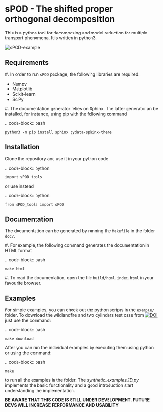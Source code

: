 sPOD - The shifted  proper orthogonal decomposition
===================================================
This is a python tool for decomposing and model reduction for multiple transport
phenomena.
It is written in python3.

![sPOD-example](https://github.com/MOR-transport/sPOD/blob/ProxBranch/sPOD_vortex-shedding.gif)

Requirements
------------
#. In order to run `sPOD` package, the following libraries are required:
 * Numpy
 * Matplotlib
 * Scikit-learn
 * SciPy

#. The documentation generator relies on Sphinx.
   The latter generator an be installed, for instance, using pip with the
   following command

.. code-block:: bash

    python3 -m pip install sphinx pydata-sphinx-theme

 
Installation
------------
Clone the repository and use it in your python code

.. code-block:: python

    import sPOD_tools

or use instead

.. code-block:: python

    from sPOD_tools import sPOD

Documentation
-------------
The documentation can be generated by running the `Makefile` in the folder
`doc/`.

#. For example, the following command generates the documentation in HTML format

.. code-block:: bash

    make html


#. To read the documentation, open the file `build/html.index.html` in your
   favourite browser.
    
Examples
--------
For simple examples, you can check out the python scripts in the `example/`
folder. To download the wildlandfire and two cylinders test case from [![DOI](https://zenodo.org/badge/DOI/10.5281/zenodo.13355796.svg)](https://doi.org/10.5281/zenodo.13355796) just use the command:

.. code-block:: bash

    make download

After you can run the individual examples by executing them using python or using the command:

.. code-block:: bash

    make

to run all the examples in the folder. The *synthetic_examples_1D.py* implements the basic functionality and a good introduction start understanding the implementation.

**BE AWARE THAT THIS CODE IS STILL UNDER DEVELOPMENT. FUTURE DEVS WILL INCREASE PERFORMANCE AND USABILITY**
